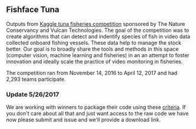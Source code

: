 ## Fishface Tuna
Outputs from [Kaggle tuna fisheries competition](https://www.kaggle.com/c/the-nature-conservancy-fisheries-monitoring) sponsored by The Nature Conservancy and Vulcan Technologies.  The goal of the competition was to create algorithms that can detect and indentify species of fish in video data collected onboard fishing vessels. These data help to manage the stock better.  Our goal is to broadly share the tools and methods in this space (computer vision, machine learning and fisheries) in an an attempt to foster innovation and ideally scale the practice of video monitoring in fisheries.

The competition ran from November 14, 2016 to April 12, 2017 and had 2,293 teams participate.

### Update 5/26/2017
We are working with winners to package their code using these [criteria](../blob/master/kaggle_to_production.md). If you don't care about all that and just want access to the raw code we have now please submit and issue and we'll provide a download link.

